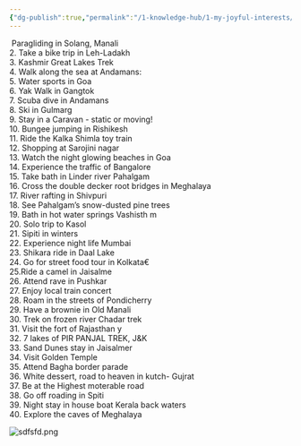 ```yaml
---
{"dg-publish":true,"permalink":"/1-knowledge-hub/1-my-joyful-interests/travel/india/","noteIcon":""}
---
```


 Paragliding in Solang, Manali  
2. Take a bike trip in Leh-Ladakh  
3. Kashmir Great Lakes Trek  
4. Walk along the sea at Andamans:  
5. Water sports in Goa  
6. Yak Walk in Gangtok  
7. Scuba dive in Andamans  
8. Ski in Gulmarg  
9. Stay in a Caravan - static or moving!  
10. Bungee jumping in Rishikesh  
11. Ride the Kalka Shimla toy train  
12. Shopping at Sarojini nagar  
13. Watch the night glowing beaches in Goa  
14. Experience the traffic of Bangalore  
15. Take bath in Linder river Pahalgam  
16. Cross the double decker root bridges in Meghalaya  
17. River rafting in Shivpuri  
18. See Pahalgam’s snow-dusted pine trees  
19. Bath in hot water springs Vashisth m  
20. Solo trip to Kasol  
21. Sipiti in winters  
22. Experience night life Mumbai  
23. Shikara ride in Daal Lake  
24. Go for street food tour in Kolkata€  
25.Ride a camel in Jaisalme  
26. Attend rave in Pushkar  
27. Enjoy local train concert  
28. Roam in the streets of Pondicherry  
29. Have a brownie in Old Manali  
30. Trek on frozen river Chadar trek  
31. Visit the fort of Rajasthan y  
32. 7 lakes of PIR PANJAL TREK, J&K  
33. Sand Dunes stay in Jaisalmer  
34. Visit Golden Temple  
35. Attend Bagha border parade  
36. White dessert, road to heaven in kutch- Gujrat  
37. Be at the Highest moterable road  
38. Go off roading in Spiti  
39. Night stay in house boat Kerala back waters  
40. Explore the caves of Meghalaya


![sdfsfd.png](/img/user/Obsidian%20Functional%20Stuff/z-All%20pdfs,%20Images%20&%20Small%20Excalidraws/sdfsfd.png)
